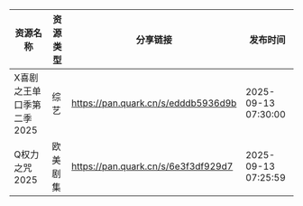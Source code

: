 | 资源名称            | 资源类型 | 分享链接                                | 发布时间                |
| --------------- | ---- | ----------------------------------- | ------------------- |
| X喜剧之王单口季第二季2025 | 综艺   | https://pan.quark.cn/s/edddb5936d9b | 2025-09-13 07:30:00 |
| Q权力之咒2025       | 欧美剧集 | https://pan.quark.cn/s/6e3f3df929d7 | 2025-09-13 07:25:59 |
